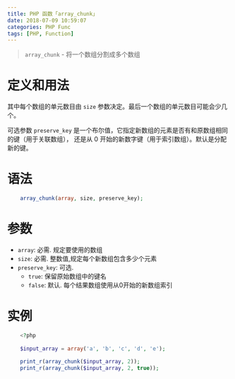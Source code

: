 ```yaml
---
title: PHP 函数「array_chunk」
date: 2018-07-09 10:59:07
categories: PHP Func
tags: [PHP, Function]
---
```


> `array_chunk` - 将一个数组分割成多个数组

<!-- more -->

# 定义和用法

其中每个数组的单元数目由 `size` 参数决定。最后一个数组的单元数目可能会少几个。

可选参数 `preserve_key` 是一个布尔值，它指定新数组的元素是否有和原数组相同的键（用于关联数组），
还是从 0 开始的新数字键（用于索引数组）。默认是分配新的键。

# 语法

```php
    array_chunk(array, size, preserve_key);
```

# 参数

- `array`:    必需. 规定要使用的数组
- `size`:     必需. 整数值,规定每个新数组包含多少个元素
- `preserve_key`: 可选.
  - `true`: 保留原始数组中的键名
  - `false`: 默认. 每个结果数组使用从0开始的新数组索引
  
# 实例

```php
    <?php
    
    $input_array = array('a', 'b', 'c', 'd', 'e');
    
    print_r(array_chunk($input_array, 2));
    print_r(array_chunk($input_array, 2, true));
```